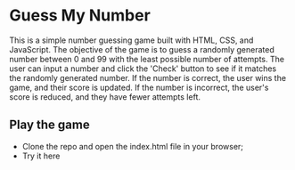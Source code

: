 # Guess My Number

This is a simple number guessing game built with HTML, CSS, and JavaScript. The objective of the game is to guess a randomly generated number between 0 and 99 with the least possible number of attempts. The user can input a number and click the 'Check' button to see if it matches the randomly generated number. If the number is correct, the user wins the game, and their score is updated. If the number is incorrect, the user's score is reduced, and they have fewer attempts left.

## Play the game

 - Clone the repo and open the index.html file in your browser;
 - Try it here
